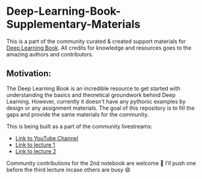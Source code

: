 # Deep-Learning-Book-Supplementary-Materials

This is a part of the community curated & created support materials for [Deep Learning Book](https://www.deeplearningbook.org). All credits for knowledge and resources goes to the amazing authors and contributors. 

## Motivation:

The Deep Learning Book is an incredible resource to get started with understanding the basics and theoretical groundwork behind Deep Learning. However, currently it doesn't have any pythonic examples by design or any assignment materials. 
The goal of this repository is to fill the gaps and provide the same materials for the community. 

This is being built as a part of the community livestreams:

- [Link to YouTube Channel](https://www.youtube.com/c/ChaiTimeDataScience)
- [Link to lecture 1](https://www.youtube.com/watch?v=cwgK7bA-QtY)
- [Link to lecture 2](https://www.youtube.com/watch?v=Db7B8yBAnHQ)

Community contributions for the 2nd notebook are welcome 🙏 I'll push one before the third lecture incase others are busy 😄

